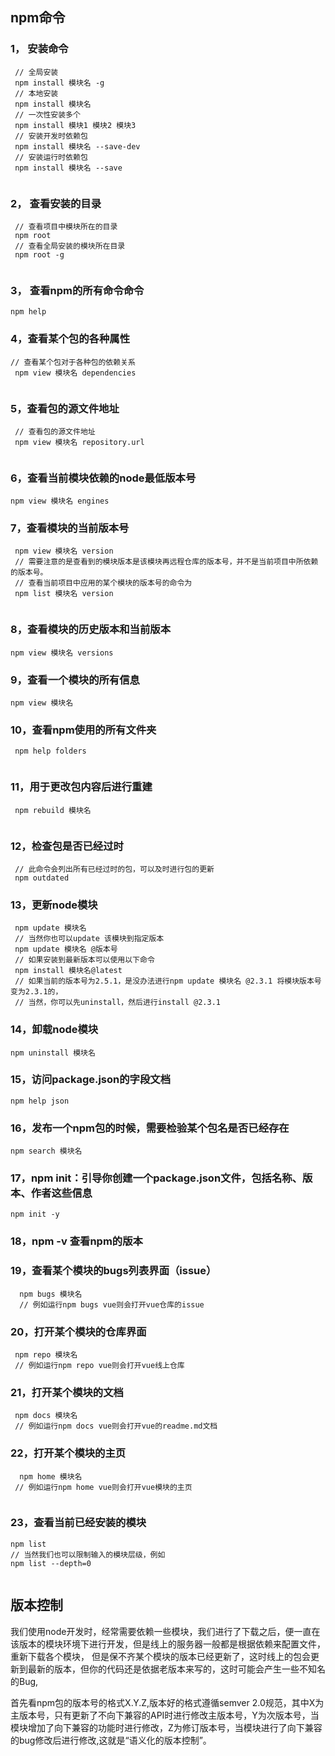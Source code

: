 ## npm命令
### 1， 安装命令
```
 // 全局安装
 npm install 模块名 -g
 // 本地安装
 npm install 模块名
 // 一次性安装多个
 npm install 模块1 模块2 模块3 
 // 安装开发时依赖包
 npm install 模块名 --save-dev
 // 安装运行时依赖包
 npm install 模块名 --save
 
```
### 2， 查看安装的目录
```
 // 查看项目中模块所在的目录
 npm root
 // 查看全局安装的模块所在目录
 npm root -g
 
```
### 3， 查看npm的所有命令命令
```
npm help

```
### 4，查看某个包的各种属性
```
// 查看某个包对于各种包的依赖关系
 npm view 模块名 dependencies
 
```
### 5，查看包的源文件地址
```
 // 查看包的源文件地址
 npm view 模块名 repository.url
 
```
### 6，查看当前模块依赖的node最低版本号
```
npm view 模块名 engines

```
### 7，查看模块的当前版本号
```
 npm view 模块名 version
 // 需要注意的是查看到的模块版本是该模块再远程仓库的版本号，并不是当前项目中所依赖的版本号。
 // 查看当前项目中应用的某个模块的版本号的命令为
 npm list 模块名 version
 
```
### 8，查看模块的历史版本和当前版本
```
npm view 模块名 versions

```
### 9，查看一个模块的所有信息
```
npm view 模块名

```
### 10，查看npm使用的所有文件夹
```
 npm help folders
 
```
### 11，用于更改包内容后进行重建
```
 npm rebuild 模块名
 
```
### 12，检查包是否已经过时
```
 // 此命令会列出所有已经过时的包，可以及时进行包的更新
 npm outdated

```
### 13，更新node模块
```
 npm update 模块名
 // 当然你也可以update 该模块到指定版本
 npm update 模块名 @版本号
 // 如果安装到最新版本可以使用以下命令
 npm install 模块名@latest 
 // 如果当前的版本号为2.5.1，是没办法进行npm update 模块名 @2.3.1 将模块版本号变为2.3.1的，
 // 当然，你可以先uninstall，然后进行install @2.3.1

```
### 14，卸载node模块
```
npm uninstall 模块名

```
### 15，访问package.json的字段文档
```
npm help json

```
### 16，发布一个npm包的时候，需要检验某个包名是否已经存在
```
npm search 模块名

```
### 17，npm init：引导你创建一个package.json文件，包括名称、版本、作者这些信息
```
npm init -y

```
### 18，npm -v 查看npm的版本

### 19，查看某个模块的bugs列表界面（issue）
```
  npm bugs 模块名
  // 例如运行npm bugs vue则会打开vue仓库的issue

```
### 20，打开某个模块的仓库界面
```
 npm repo 模块名
 // 例如运行npm repo vue则会打开vue线上仓库

```
### 21，打开某个模块的文档
```
 npm docs 模块名
 // 例如运行npm docs vue则会打开vue的readme.md文档

```
### 22，打开某个模块的主页
```
  npm home 模块名
 // 例如运行npm home vue则会打开vue模块的主页
 
```
### 23，查看当前已经安装的模块
 ```
 npm list
 // 当然我们也可以限制输入的模块层级，例如
 npm list --depth=0
 
 
 ```

## 版本控制
我们使用node开发时，经常需要依赖一些模块，我们进行了下载之后，便一直在该版本的模块环境下进行开发，但是线上的服务器一般都是根据依赖来配置文件，重新下载各个模块，
但是保不齐某个模块的版本已经更新了，这时线上的包会更新到最新的版本，但你的代码还是依据老版本来写的，这时可能会产生一些不知名的Bug,

首先看npm包的版本号的格式X.Y.Z,版本好的格式遵循semver 2.0规范，其中X为主版本号，只有更新了不向下兼容的API时进行修改主版本号，Y为次版本号，当模块增加了向下兼容的功能时进行修改，Z为修订版本号，当模块进行了向下兼容的bug修改后进行修改,这就是“语义化的版本控制”。
